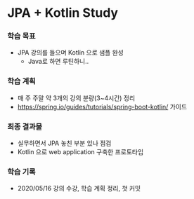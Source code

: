 # JPA + Kotlin Study

### 학습 목표
- JPA 강의를 들으며 Kotlin 으로 샘플 완성
    - Java로 하면 루틴하니..

### 학습 계획
- 매 주 주말 약 3개의 강의 분량(3~4시간) 정리 
- https://spring.io/guides/tutorials/spring-boot-kotlin/ 가이드

### 최종 결과물
- 실무하면서 JPA 놓친 부분 있나 점검
- Kotlin 으로 web application 구축한 프로토타입 

### 학습 기록
- 2020/05/16 강의 수강, 학습 계획 정리, 첫 커밋
